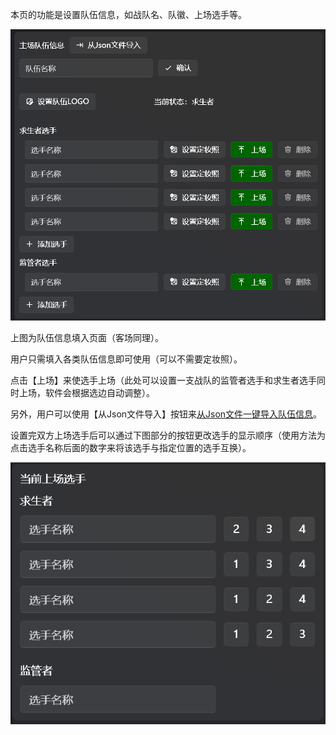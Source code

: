 本页的功能是设置队伍信息，如战队名、队徽、上场选手等。

‍![](images/1749609122251-65c8022e-16db-4b51-8286-37f24439bf85.png)

上图为队伍信息填入页面（客场同理）。

用户只需填入各类队伍信息即可使用（可以不需要定妆照）。

点击【上场】来使选手上场（此处可以设置一支战队的监管者选手和求生者选手同时上场，软件会根据选边自动调整）。

另外，用户可以使用【从Json文件导入】按钮来[从Json文件一键导入队伍信息](../3._高级选项/3.3_从Json导入队伍信息.md)。



设置完双方上场选手后可以通过下图部分的按钮更改选手的显示顺序（使用方法为点击选手名称后面的数字来将该选手与指定位置的选手互换）。

![](images/1749609462752-01c4cb79-9856-4485-afdc-8b843cb15943.png)

